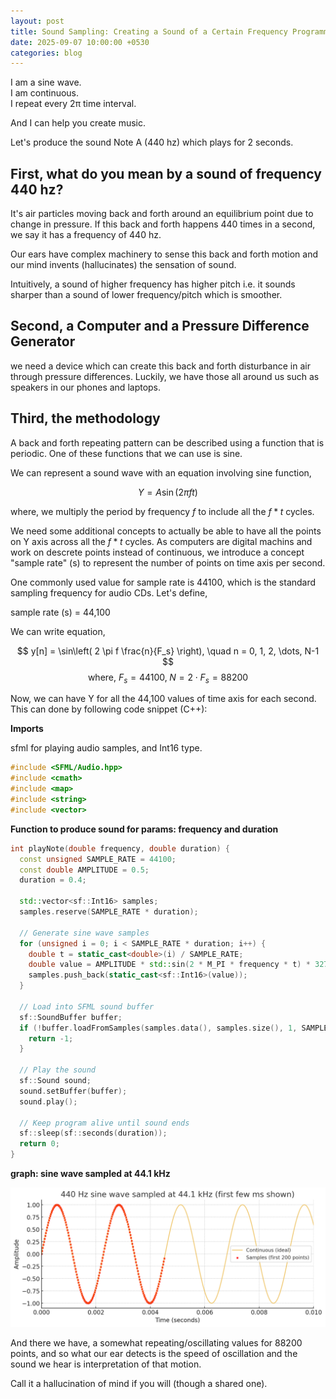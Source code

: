 ```yaml
---
layout: post
title: Sound Sampling: Creating a Sound of a Certain Frequency Programmatically
date: 2025-09-07 10:00:00 +0530
categories: blog
---
```


I am a sine wave.  
I am continuous.  
I repeat every 2π time interval.

And I can help you create music.

Let's produce the sound Note A (440 hz) which plays for 2 seconds.

## First, what do you mean by a sound of frequency 440 hz?

It's air particles moving back and forth around an equilibrium point due to change in pressure. If this back and forth happens 440 times in a second, we say it has a frequency of 440 hz.

Our ears have complex machinery to sense this back and forth motion and our mind invents (hallucinates) the sensation of sound.

Intuitively, a sound of higher frequency has higher pitch i.e. it sounds sharper than a sound of lower frequency/pitch which is smoother.

## Second, a Computer and a Pressure Difference Generator

we need a device which can create this back and forth disturbance in air through pressure differences. Luckily, we have those all around us such as speakers in our phones and laptops.

## Third, the methodology

A back and forth repeating pattern can be described using a function that is periodic. One of these functions that we can use is sine.

We can represent a sound wave with an equation involving sine function,

$$Y = A \sin\left(2 \pi f t\right)$$

where, we multiply the period by frequency $f$ to include all the $f * t$ cycles.

We need some additional concepts to actually be able to have all the points on Y axis across all the $f * t$ cycles. As computers are digital machins and work on descrete points instead of continuous, we introduce a concept "sample rate" (s) to represent the number of points on time axis per second.

One commonly used value for sample rate is 44100, which is the standard sampling frequency for audio CDs. Let's define,

sample rate (s) = 44,100

We can write equation, 

$$
y[n] = \sin\left( 2 \pi f \frac{n}{F_s} \right), \quad n = 0, 1, 2, \dots, N-1
$$
$$
\text{where, } F_s = 44100, \; N = 2 \cdot F_s = 88200
$$


Now, we can have Y for all the 44,100 values of time axis for each second. This can done by following code snippet (C++):

**Imports**

sfml for playing audio samples, and Int16 type.  

```cpp
#include <SFML/Audio.hpp>
#include <cmath>
#include <map>
#include <string>
#include <vector>
```

**Function to produce sound for params: frequency and duration**

```cpp
int playNote(double frequency, double duration) {
  const unsigned SAMPLE_RATE = 44100;
  const double AMPLITUDE = 0.5;
  duration = 0.4;

  std::vector<sf::Int16> samples;
  samples.reserve(SAMPLE_RATE * duration);

  // Generate sine wave samples
  for (unsigned i = 0; i < SAMPLE_RATE * duration; i++) {
    double t = static_cast<double>(i) / SAMPLE_RATE;
    double value = AMPLITUDE * std::sin(2 * M_PI * frequency * t) * 32767;
    samples.push_back(static_cast<sf::Int16>(value));
  }

  // Load into SFML sound buffer
  sf::SoundBuffer buffer;
  if (!buffer.loadFromSamples(samples.data(), samples.size(), 1, SAMPLE_RATE)) {
    return -1;
  }

  // Play the sound
  sf::Sound sound;
  sound.setBuffer(buffer);
  sound.play();

  // Keep program alive until sound ends
  sf::sleep(sf::seconds(duration));
  return 0;
}
```

**graph: sine wave sampled at 44.1 kHz**

![Sine Wave Sampled](/assets/images/sine-wave-sampled)

And there we have, a somewhat repeating/oscillating values for 88200 points, and so what our ear detects is the speed of oscillation and the sound we hear is interpretation of that motion.

Call it a hallucination of mind if you will (though a shared one).